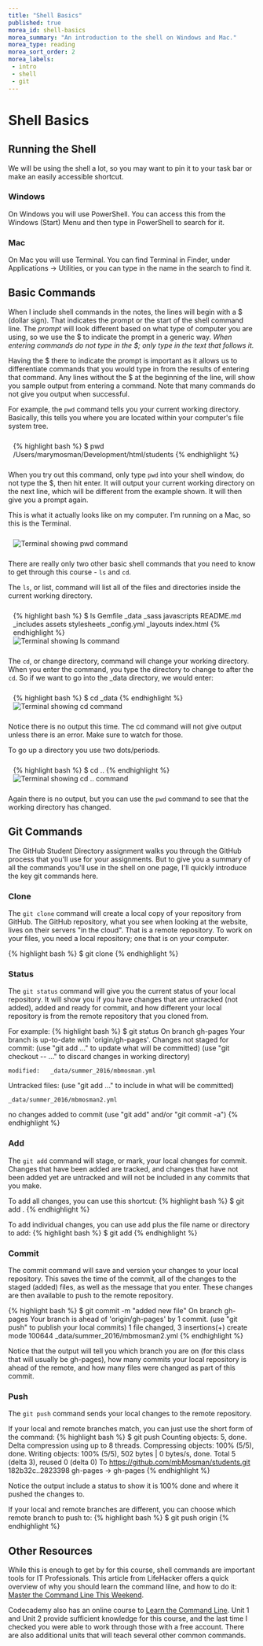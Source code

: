 ```yaml
---
title: "Shell Basics"
published: true
morea_id: shell-basics
morea_summary: "An introduction to the shell on Windows and Mac."
morea_type: reading
morea_sort_order: 2
morea_labels:
 - intro
 - shell
 - git
---
```


# Shell Basics

## Running the Shell
We will be using the shell a lot, so you may want to pin it to your task bar or make an easily accessible shortcut.


### Windows
On Windows you will use PowerShell.  You can access this from the Windows (Start) Menu and then type in PowerShell to search for it.  

### Mac
On Mac you will use Terminal.  You can find Terminal in Finder, under Applications -> Utilities, or you can type in the name in the search to find it.



## Basic Commands
When I include shell commands in the notes, the lines will begin with a $ (dollar sign). That indicates the prompt or the start of the shell command line. The *prompt* will look different based on what type of computer you are using, so we use the $ to indicate the prompt in a generic way.  _When entering commands do not type in the $; only type in the text that follows it._

Having the $ there to indicate the prompt is important as it allows us to differentiate commands that you would type in from the results of entering that command.  Any lines without the $ at the beginning of the line, will show you sample output from entering a command. Note that many commands do not give you output when successful.

For example, the `pwd` command tells you your current working directory. Basically, this tells you where you are located within your computer's file system tree.

<div style="padding:10px">
<div class="row">
<div class="col-xs-12 col-md-6">
  {% highlight bash %}
  $ pwd
  /Users/marymosman/Development/html/students
  {% endhighlight %}
</div>
</div>
</div>


When you try out this command, only type `pwd` into your shell window, do not type the $, then hit enter. It will output your current working directory on the next line, which will be different from the example shown.  It will then give you a prompt again.   

This is what it actually looks like on my computer.  I'm running on a Mac, so this is the Terminal.
<div style="padding:10px">
<div class="row">
<div class="col-xs-12 col-md-6">
   <img class="img-responsive" src="{{ "/morea/intro/shell-github-cmds/terminal-pwd-cmd.png" | prepend:site.baseurl }}" alt="Terminal showing pwd command">
</div>
</div>
</div>

There are really only two other basic shell commands that you need to know to get through this course - `ls` and `cd`.

The `ls`, or list, command will list all of the files and directories inside the current working directory.

<div style="padding:10px">
<div class="row">
<div class="col-xs-12 col-md-6">
   {% highlight bash %}
   $ ls
   Gemfile        _data          _sass           javascripts
   README.md      _includes      assets          stylesheets
   _config.yml    _layouts       index.html
   {% endhighlight %}
</div>
<div class="col-xs-12 col-md-6">
  <img class="img-responsive" src="{{ "/morea/intro/shell-github-cmds/terminal-ls-cmd.png" | prepend:site.baseurl }}" alt="Terminal showing ls command">
</div>
</div>
</div>


The `cd`, or change directory, command will change your working directory. When you enter the command, you type the directory to change to after the `cd`.  So if we want to go into the _data directory, we would enter:

<div style="padding:10px">
<div class="row">
<div class="col-xs-12 col-md-6">
  {% highlight bash %}
  $ cd _data
  {% endhighlight %}
</div>
<div class="col-xs-12 col-md-6">
  <img class="img-responsive" src="{{ "/morea/intro/shell-github-cmds/terminal-cd-cmd.png" | prepend:site.baseurl }}" alt="Terminal showing cd command">
</div>
</div>
</div>

Notice there is no output this time.
The cd command will not give output unless there is an error.  Make sure to watch for those.  

To go up a directory you use two dots/periods.  

<div style="padding:10px">
<div class="row">
<div class="col-xs-12 col-md-6">
  {% highlight bash %}
  $ cd ..
  {% endhighlight %}
</div>
<div class="col-xs-12 col-md-6">
  <img class="img-responsive" src="{{ "/morea/intro/shell-github-cmds/terminal-cd2-cmd.png" | prepend:site.baseurl }}" alt="Terminal showing cd .. command">
</div>
</div>
</div>

Again there is no output, but you can use the `pwd` command to see that the working directory has changed.



## Git Commands
The GitHub Student Directory assignment walks you through the GitHub process that you'll use for your assignments.  But to give you a summary of all the commands you'll use in the shell on one page, I'll quickly introduce the key git commands here.


### Clone
The `git clone` command will create a local copy of your repository from GitHub. The GitHub repository, what you see when looking at the website, lives on their servers "in the cloud".  That is a remote repository.  To work on your files, you need a local repository; one that is on your computer.

{% highlight bash %}
$ git clone <clone-url>
{% endhighlight %}


### Status
The `git status` command will give you the current status of your local repository. It will show you if you have changes that are untracked (not added), added and ready for commit, and how different your local repository is from the remote repository that you cloned from.

For example:
{% highlight bash %}
$ git status
On branch gh-pages
Your branch is up-to-date with 'origin/gh-pages'.
Changes not staged for commit:
  (use "git add <file>..." to update what will be committed)
  (use "git checkout -- <file>..." to discard changes in working directory)

	modified:   _data/summer_2016/mbmosman.yml

Untracked files:
  (use "git add <file>..." to include in what will be committed)

	_data/summer_2016/mbmosman2.yml

no changes added to commit (use "git add" and/or "git commit -a")
{% endhighlight %}


### Add
The `git add` command will stage, or mark, your local changes for commit. Changes that have been added are tracked, and changes that have not been added yet are untracked and will not be included in any commits that you make.

To add all changes, you can use this shortcut:
{% highlight bash %}
$ git add .
{% endhighlight %}

To add individual changes, you can use add plus the file name or directory to add:
{% highlight bash %}
$ git add <file-or-directory-name>
{% endhighlight %}


### Commit
The commit command will save and version your changes to your local repository. This saves the time of the commit, all of the changes to the staged (added) files, as well as the message that you enter.  These changes are then available to push to the remote repository.

{% highlight bash %}
$ git commit -m "added new file"
On branch gh-pages
Your branch is ahead of 'origin/gh-pages' by 1 commit.
  (use "git push" to publish your local commits)
 1 file changed, 3 insertions(+)
 create mode 100644 _data/summer_2016/mbmosman2.yml
{% endhighlight %}

Notice that the output will tell you which branch you are on (for this class that will usually be gh-pages), how many commits your local repository is ahead of the remote, and how many files were changed as part of this commit.


### Push
The `git push` command sends your local changes to the remote repository.  

If your local and remote branches match, you can just use the short form of the command:
{% highlight bash %}
$ git push
Counting objects: 5, done.
Delta compression using up to 8 threads.
Compressing objects: 100% (5/5), done.
Writing objects: 100% (5/5), 502 bytes | 0 bytes/s, done.
Total 5 (delta 3), reused 0 (delta 0)
To https://github.com/mbMosman/students.git
   182b32c..2823398  gh-pages -> gh-pages
{% endhighlight %}

Notice the output include a status to show it is 100% done and where it pushed the changes to.

If your local and remote branches are different, you can choose which remote branch to push to:
{% highlight bash %}
$ git push origin <remote-branch-name>
{% endhighlight %}


## Other Resources
While this is enough to get by for this course, shell commands are important tools for IT Professionals. This article from LifeHacker offers a quick overview of why you should learn the command lilne, and how to do it:  [Master the Command Line This Weekend](http://lifehacker.com/5990668/master-the-command-line-this-weekend).

Codecademy also has an online course to [Learn the Command Line](https://www.codecademy.com/learn/learn-the-command-line).  Unit 1 and Unit 2 provide sufficient knowledge for this course, and the last time I checked you were able to work through those with a free account.  There are also additional units that will teach several other common commands.  
